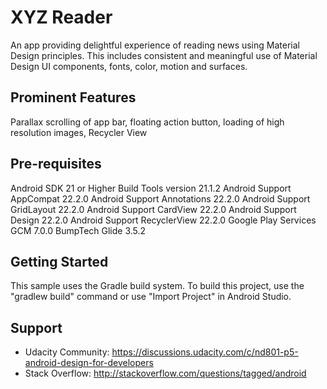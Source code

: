 
XYZ Reader
===================================

An app providing delightful experience of reading news using Material Design principles. This includes consistent and meaningful use of Material Design UI components, fonts, color, motion and surfaces.

Prominent Features
--------------

Parallax scrolling of app bar, floating action button, loading of high resolution images, Recycler View 

Pre-requisites
--------------
Android SDK 21 or Higher
Build Tools version 21.1.2
Android Support AppCompat 22.2.0
Android Support Annotations 22.2.0
Android Support GridLayout 22.2.0
Android Support CardView 22.2.0
Android Support Design 22.2.0
Android Support RecyclerView 22.2.0
Google Play Services GCM 7.0.0
BumpTech Glide 3.5.2


Getting Started
---------------
This sample uses the Gradle build system.  To build this project, use the
"gradlew build" command or use "Import Project" in Android Studio.

Support
-------

- Udacity Community: https://discussions.udacity.com/c/nd801-p5-android-design-for-developers
- Stack Overflow: http://stackoverflow.com/questions/tagged/android


